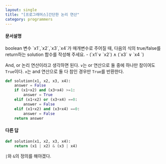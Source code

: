 ```yaml
---
layout: single
title: "[프로그래머스]간단한 논리 연산"
category: programmers
---
```


#### 문서설명
<div class="notice" markdown = "1">
boolean 변수 `x1`,`x2`,`x3`,`x4`가 매개변수로 주어질 때, 다음의 식의 true/false를 return하는 solution 함수를 작성해 주세요.
- (`x1`∨ `x2`) ∧ (`x3` ∨ `x4 `)
</div>

And, or 논리 연산이라고 생각하면 된다.
`∨`는 or 연산으로 둘 중에 하나만 참이여도 `True`이다.
`∧`는 and 연산으로 둘 다 참인 경우만 `True`를 반환한다.

```python
def solution(x1, x2, x3, x4):
    answer = False
    if (x1+x2) and (x3+x4) >=1:
        answer = True
    elif (x1+x2) or (x3+x4) ==0:
        answer = False
    elif (x1+x2) and (x3+x4) ==0:
        answer = False
    return answer
```

#### 다른 답
```python
def solution(x1, x2, x3, x4):
    return (x1 | x2) & (x3 | x4)
```
`|`와 `&`의 정의를 해야겠다.